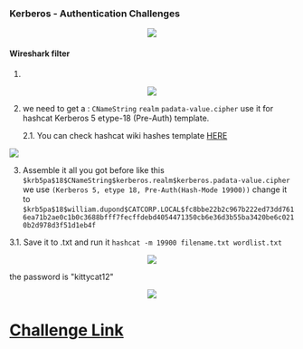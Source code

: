
### Kerberos - Authentication Challenges
<p align="center">
  <img height="auto" width="auto" src="https://i.imgur.com/HkRws1h.png">
</p>


#### Wireshark filter 
1.
  <p align="center">
  <img height="auto" width="auto" src="https://i.imgur.com/hCRg5DP.png">
  </p>


2. we need to get a : `CNameString` `realm` `padata-value.cipher` use it for hashcat Kerberos 5 etype-18 (Pre-Auth) template.

   2.1. You can check hashcat wiki hashes template [HERE](https://hashcat.net/wiki/doku.php?id=example_hashes)
   <p align="center">
  <img height="auto" width="auto" src="https://i.imgur.com/HJPdAYS.png">
 </p>

 
3. Assemble it all you got before like this `$krb5pa$18$CNameString$kerberos.realm$kerberos.padata-value.cipher` we use `(Kerberos 5, etype 18, Pre-Auth(Hash-Mode 19900))` change it to  `$krb5pa$18$william.dupond$CATCORP.LOCAL$fc8bbe22b2c967b222ed73dd7616ea71b2ae0c1b0c3688bfff7fecffdebd4054471350cb6e36d3b55ba3420be6c0210b2d978d3f51d1eb4f`
 
  3.1. Save it to .txt and run it `hashcat -m 19900 filename.txt wordlist.txt`
   <p align="center">
  <img height="auto" width="auto" src="https://i.imgur.com/IWdFAi8.png">
</p>
the password is "kittycat12"
  <p align="center">
  <img height="auto" width="auto" src="https://i.imgur.com/xP3RXmX.png">
</p>


# [Challenge Link](https://www.root-me.org/en/Challenges/Network/Kerberos-Authentication?lang=en)


